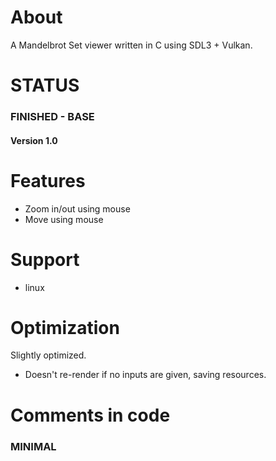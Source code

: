 # About
A Mandelbrot Set viewer written in C using SDL3 + Vulkan.
# STATUS
### FINISHED - BASE
#### Version 1.0
# Features
- Zoom in/out using mouse
- Move using mouse
# Support
- linux
# Optimization
Slightly optimized.
- Doesn't re-render if no inputs are given, saving resources.
# Comments in code
### MINIMAL
